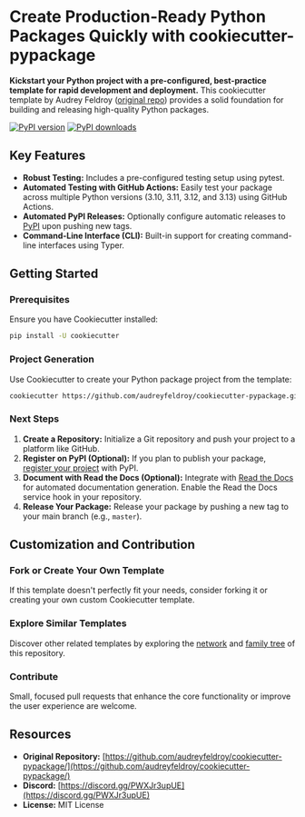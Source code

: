 # Create Production-Ready Python Packages Quickly with cookiecutter-pypackage

**Kickstart your Python project with a pre-configured, best-practice template for rapid development and deployment.** This cookiecutter template by Audrey Feldroy ([original repo](https://github.com/audreyfeldroy/cookiecutter-pypackage/)) provides a solid foundation for building and releasing high-quality Python packages.

[![PyPI version](https://img.shields.io/pypi/v/cookiecutter-pypackage.svg)](https://pypi.python.org/pypi/cookiecutter-pypackage)
[![PyPI downloads](https://img.shields.io/pypi/dm/cookiecutter-pypackage.svg)](https://pypi.python.org/pypi/cookiecutter-pypackage)

## Key Features

*   **Robust Testing:** Includes a pre-configured testing setup using pytest.
*   **Automated Testing with GitHub Actions:** Easily test your package across multiple Python versions (3.10, 3.11, 3.12, and 3.13) using GitHub Actions.
*   **Automated PyPI Releases:** Optionally configure automatic releases to [PyPI](https://pypi.python.org/pypi) upon pushing new tags.
*   **Command-Line Interface (CLI):**  Built-in support for creating command-line interfaces using Typer.

## Getting Started

### Prerequisites

Ensure you have Cookiecutter installed:

```bash
pip install -U cookiecutter
```

### Project Generation

Use Cookiecutter to create your Python package project from the template:

```bash
cookiecutter https://github.com/audreyfeldroy/cookiecutter-pypackage.git
```

### Next Steps

1.  **Create a Repository:**  Initialize a Git repository and push your project to a platform like GitHub.
2.  **Register on PyPI (Optional):** If you plan to publish your package, [register your project](https://packaging.python.org/tutorials/packaging-projects/#uploading-the-distribution-archives) with PyPI.
3.  **Document with Read the Docs (Optional):** Integrate with [Read the Docs](https://readthedocs.io/) for automated documentation generation.  Enable the Read the Docs service hook in your repository.
4.  **Release Your Package:**  Release your package by pushing a new tag to your main branch (e.g., `master`).

## Customization and Contribution

### Fork or Create Your Own Template

If this template doesn't perfectly fit your needs, consider forking it or creating your own custom Cookiecutter template.

### Explore Similar Templates

Discover other related templates by exploring the [network](https://github.com/audreyfeldroy/cookiecutter-pypackage/network) and [family tree](https://github.com/audreyfeldroy/cookiecutter-pypackage/network/members) of this repository.

### Contribute

Small, focused pull requests that enhance the core functionality or improve the user experience are welcome.

## Resources

*   **Original Repository:**  [https://github.com/audreyfeldroy/cookiecutter-pypackage/](https://github.com/audreyfeldroy/cookiecutter-pypackage/)
*   **Discord:** [https://discord.gg/PWXJr3upUE](https://discord.gg/PWXJr3upUE)
*   **License:** MIT License